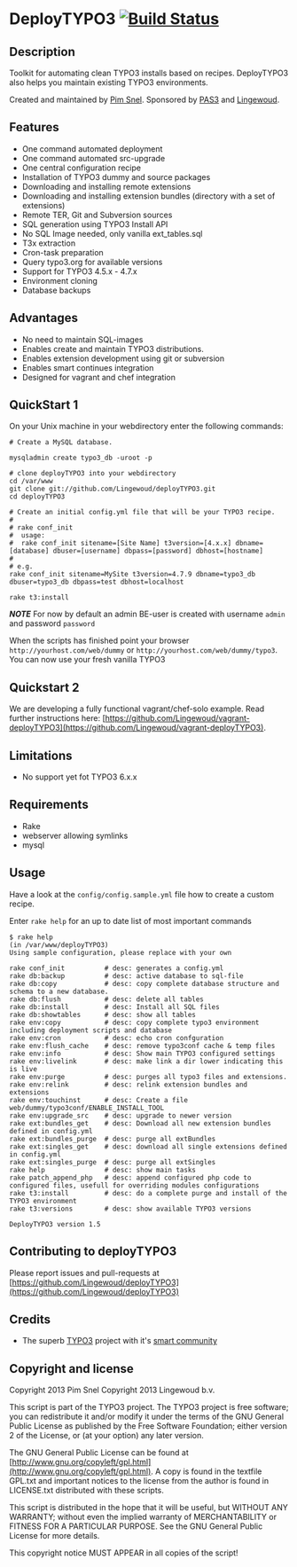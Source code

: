 # DeployTYPO3 [![Build Status](https://travis-ci.org/Lingewoud/deployTYPO3.png?branch=master)](https://travis-ci.org/Lingewoud/deployTYPO3)

## Description

Toolkit for automating clean TYPO3 installs based on recipes. DeployTYPO3 also
helps you maintain existing TYPO3 environments.

Created and maintained by [Pim Snel](https://github.com/mipmip).
Sponsored by [PAS3](http://www.pas3.com) and [Lingewoud](http://www.lingewoud.com).

## Features

* One command automated deployment  
* One command automated src-upgrade 
* One central configuration recipe
* Installation of TYPO3 dummy and source packages
* Downloading and installing remote extensions
* Downloading and installing extension bundles (directory with a set of extensions)
* Remote TER, Git and Subversion sources
* SQL generation using TYPO3 Install API
* No SQL Image needed, only vanilla ext_tables.sql
* T3x extraction
* Cron-task preparation
* Query typo3.org for available versions
* Support for TYPO3 4.5.x - 4.7.x
* Environment cloning
* Database backups

## Advantages
* No need to maintain SQL-images
* Enables create and maintain TYPO3 distributions. 
* Enables extension development using git or subversion
* Enables smart continues integration
* Designed for vagrant and chef integration

## QuickStart 1

On your Unix machine in your webdirectory enter the following commands:

```
# Create a MySQL database.

mysqladmin create typo3_db -uroot -p

# clone deployTYPO3 into your webdirectory
cd /var/www
git clone git://github.com/Lingewoud/deployTYPO3.git
cd deployTYPO3

# Create an initial config.yml file that will be your TYPO3 recipe.
# 
# rake conf_init
#  usage: 
#  rake conf_init sitename=[Site Name] t3version=[4.x.x] dbname=[database] dbuser=[username] dbpass=[password] dbhost=[hostname]
#
# e.g.
rake conf_init sitename=MySite t3version=4.7.9 dbname=typo3_db dbuser=typo3_db dbpass=test dbhost=localhost

rake t3:install
```

***NOTE*** For now by default an admin BE-user is created with username ```admin``` and password ```password```

When the scripts has finished point your browser ```http://yourhost.com/web/dummy``` or ```http://yourhost.com/web/dummy/typo3```. You can now use your fresh vanilla TYPO3

## Quickstart 2

We are developing a fully functional vagrant/chef-solo example. Read further instructions here: [https://github.com/Lingewoud/vagrant-deployTYPO3](https://github.com/Lingewoud/vagrant-deployTYPO3).

## Limitations

* No support yet fot TYPO3 6.x.x

## Requirements
* Rake
* webserver allowing symlinks
* mysql

## Usage

Have a look at the ```config/config.sample.yml``` file how to create a custom recipe.

Enter ```rake help``` for an up to date list of most important commands

```
$ rake help
(in /var/www/deployTYPO3)
Using sample configuration, please replace with your own

rake conf_init          # desc: generates a config.yml
rake db:backup          # desc: active database to sql-file
rake db:copy            # desc: copy complete database structure and schema to a new database.
rake db:flush           # desc: delete all tables
rake db:install         # desc: Install all SQL files
rake db:showtables      # desc: show all tables
rake env:copy           # desc: copy complete typo3 environment including deployment scripts and database
rake env:cron           # desc: echo cron confguration
rake env:flush_cache    # desc: remove typo3conf cache & temp files
rake env:info           # desc: Show main TYPO3 configured settings
rake env:livelink       # desc: make link a dir lower indicating this is live
rake env:purge          # desc: purges all typo3 files and extensions.
rake env:relink         # desc: relink extension bundles and extensions
rake env:touchinst      # desc: Create a file web/dummy/typo3conf/ENABLE_INSTALL_TOOL
rake env:upgrade_src    # desc: upgrade to newer version
rake ext:bundles_get    # desc: Download all new extension bundles defined in config.yml
rake ext:bundles_purge  # desc: purge all extBundles
rake ext:singles_get    # desc: download all single extensions defined in config.yml
rake ext:singles_purge  # desc: purge all extSingles
rake help               # desc: show main tasks
rake patch_append_php   # desc: append configured php code to configured files, usefull for overriding modules configurations
rake t3:install         # desc: do a complete purge and install of the TYPO3 environment
rake t3:versions        # desc: show available TYPO3 versions

DeployTYPO3 version 1.5
```

## Contributing to deployTYPO3
Please report issues and pull-requests at [https://github.com/Lingewoud/deployTYPO3](https://github.com/Lingewoud/deployTYPO3)

## Credits

* The superb [TYPO3](http://www.typo3.org) project with it's [smart community](https://typo3.org/community/)

## Copyright and license

Copyright 2013 Pim Snel
Copyright 2013 Lingewoud b.v.

This script is part of the TYPO3 project. The TYPO3 project is
free software; you can redistribute it and/or modify
it under the terms of the GNU General Public License as published by
the Free Software Foundation; either version 2 of the License, or
(at your option) any later version.

The GNU General Public License can be found at
[http://www.gnu.org/copyleft/gpl.html](http://www.gnu.org/copyleft/gpl.html).
A copy is found in the textfile GPL.txt and important notices to the license
from the author is found in LICENSE.txt distributed with these scripts.

This script is distributed in the hope that it will be useful,
but WITHOUT ANY WARRANTY; without even the implied warranty of
MERCHANTABILITY or FITNESS FOR A PARTICULAR PURPOSE.  See the
GNU General Public License for more details.

This copyright notice MUST APPEAR in all copies of the script!










